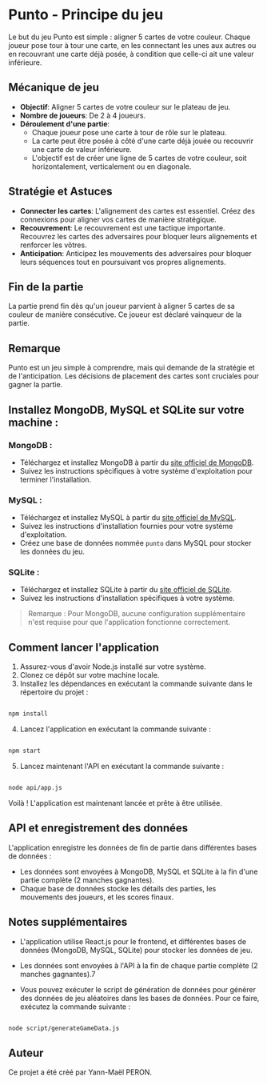 # Punto - Principe du jeu

Le but du jeu Punto est simple : aligner 5 cartes de votre couleur. Chaque joueur pose tour à tour une carte, en les connectant les unes aux autres ou en recouvrant une carte déjà posée, à condition que celle-ci ait une valeur inférieure.

## Mécanique de jeu

- **Objectif**: Aligner 5 cartes de votre couleur sur le plateau de jeu.
- **Nombre de joueurs**: De 2 à 4 joueurs.
- **Déroulement d'une partie**:
  - Chaque joueur pose une carte à tour de rôle sur le plateau.
  - La carte peut être posée à côté d'une carte déjà jouée ou recouvrir une carte de valeur inférieure.
  - L'objectif est de créer une ligne de 5 cartes de votre couleur, soit horizontalement, verticalement ou en diagonale.

## Stratégie et Astuces

- **Connecter les cartes**: L'alignement des cartes est essentiel. Créez des connexions pour aligner vos cartes de manière stratégique.
- **Recouvrement**: Le recouvrement est une tactique importante. Recouvrez les cartes des adversaires pour bloquer leurs alignements et renforcer les vôtres.
- **Anticipation**: Anticipez les mouvements des adversaires pour bloquer leurs séquences tout en poursuivant vos propres alignements.

## Fin de la partie

La partie prend fin dès qu'un joueur parvient à aligner 5 cartes de sa couleur de manière consécutive. Ce joueur est déclaré vainqueur de la partie.

## Remarque

Punto est un jeu simple à comprendre, mais qui demande de la stratégie et de l'anticipation. Les décisions de placement des cartes sont cruciales pour gagner la partie.

## Installez MongoDB, MySQL et SQLite sur votre machine :

### MongoDB :

- Téléchargez et installez MongoDB à partir du [site officiel de MongoDB](https://www.mongodb.com/try/download/community).
- Suivez les instructions spécifiques à votre système d'exploitation pour terminer l'installation.

### MySQL :

- Téléchargez et installez MySQL à partir du [site officiel de MySQL](https://dev.mysql.com/downloads/mysql/).
- Suivez les instructions d'installation fournies pour votre système d'exploitation.
- Créez une base de données nommée `punto` dans MySQL pour stocker les données du jeu.

### SQLite :

- Téléchargez et installez SQLite à partir du [site officiel de SQLite](https://www.sqlite.org/download.html).
- Suivez les instructions d'installation spécifiques à votre système.

> Remarque : Pour MongoDB, aucune configuration supplémentaire n'est requise pour que l'application fonctionne correctement.

## Comment lancer l'application

1. Assurez-vous d'avoir Node.js installé sur votre système.
2. Clonez ce dépôt sur votre machine locale.
3. Installez les dépendances en exécutant la commande suivante dans le répertoire du projet :

```bash

npm install

```

4. Lancez l'application en exécutant la commande suivante :

```bash

npm start

```

5. Lancez maintenant l'API en exécutant la commande suivante :

```bash

node api/app.js

```

Voilà ! L'application est maintenant lancée et prête à être utilisée.

## API et enregistrement des données

L'application enregistre les données de fin de partie dans différentes bases de données :

- Les données sont envoyées à MongoDB, MySQL et SQLite à la fin d'une partie complète (2 manches gagnantes).
- Chaque base de données stocke les détails des parties, les mouvements des joueurs, et les scores finaux.

## Notes supplémentaires

- L'application utilise React.js pour le frontend, et différentes bases de données (MongoDB, MySQL, SQLite) pour stocker les données de jeu.
- Les données sont envoyées à l'API à la fin de chaque partie complète (2 manches gagnantes).7

- Vous pouvez exécuter le script de génération de données pour générer des données de jeu aléatoires dans les bases de données. Pour ce faire, exécutez la commande suivante :

```bash

node script/generateGameData.js

```

## Auteur

Ce projet a été créé par Yann-Maël PERON.
